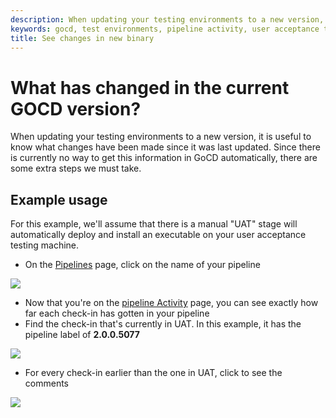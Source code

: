 ```yaml
---
description: When updating your testing environments to a new version, it is useful to know what changes have been made since it was last updated.
keywords: gocd, test environments, pipeline activity, user acceptance testing
title: See changes in new binary
---
```



# What has changed in the current GOCD version?

When updating your testing environments to a new version, it is useful to know what changes have been made since it was last updated. Since there is currently no way to get this information in GoCD automatically, there are some extra steps we must take.

## Example usage

For this example, we'll assume that there is a manual "UAT" stage will automatically deploy and install an executable on your user acceptance testing machine.

-   On the [Pipelines](../navigation/pipelines_dashboard_page.html) page, click on the name of your pipeline

![](../images/1_click_pipeline_name.png)

-   Now that you're on the [pipeline Activity](../navigation/pipeline_activity_page.html) page, you can see exactly how far each check-in has gotten in your pipeline
-   Find the check-in that's currently in UAT. In this example, it has the pipeline label of **2.0.0.5077**

![](../images/2_find_in_uat.png)

-   For every check-in earlier than the one in UAT, click to see the comments

![](../images/3_click_modifications.png)
